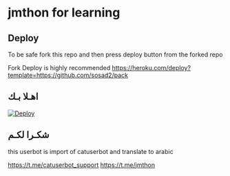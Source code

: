 # jmthon for learning
## Deploy

To be safe fork this repo and then press deploy button from the forked repo 

Fork Deploy is highly recommended
https://heroku.com/deploy?template=https://github.com/sosad2/pack
## اهـلا بـك

[![Deploy](https://www.herokucdn.com/deploy/button.svg)]()

## شكـرا لكـم 


this userbot is import of catuserbot and translate to arabic

https://t.me/catuserbot_support
https://t.me/jmthon
